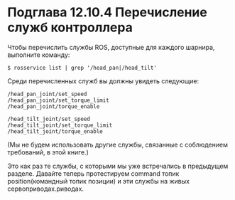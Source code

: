 # Подглава 12.10.4 Перечисление служб контроллера

Чтобы перечислить службы ROS, доступные для каждого шарнира, выполните команду:

`$ rosservice list | grep '/head_pan|/head_tilt'`

Среди перечисленных служб вы должны увидеть следующие:

```text
/head_pan_joint/set_speed
/head_pan_joint/set_torque_limit
/head_pan_joint/torque_enable

/head_tilt_joint/set_speed
/head_tilt_joint/set_torque_limit
/head_tilt_joint/torque_enable 
```

\(Мы не будем использовать другие службы, связанные с соблюдением требований, в этой книге.\)

Это как раз те службы, с которыми мы уже встречались в предыдущем разделе. Давайте теперь протестируем command топик position\(командный топик позиции\) и эти службы на живых сервоприводах.риводах.

